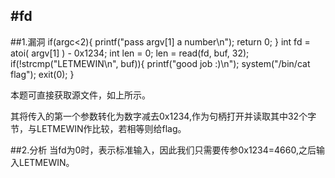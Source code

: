 #fd
---
##1.漏洞
	if(argc<2){
		printf("pass argv[1] a number\n");
		return 0;
	}
	int fd = atoi( argv[1] ) - 0x1234;
	int len = 0;
	len = read(fd, buf, 32);
	if(!strcmp("LETMEWIN\n", buf)){
		printf("good job :)\n");
		system("/bin/cat flag");
		exit(0);
	}


本题可直接获取源文件，如上所示。

其将传入的第一个参数转化为数字减去0x1234,作为句柄打开并读取其中32个字节，与LETMEWIN作比较，若相等则给flag。

##2.分析
当fd为0时，表示标准输入，因此我们只需要传参0x1234=4660,之后输入LETMEWIN。
